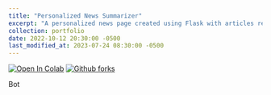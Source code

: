 ```yaml
---
title: "Personalized News Summarizer"
excerpt: "A personalized news page created using Flask with articles retrieved using the News API and summarized using the BART model from HuggingFace, hosted on Google Cloud Platform"
collection: portfolio
date: 2022-10-12 20:30:00 -0500
last_modified_at: 2023-07-24 08:30:00 -0500
---
```

[![Open In Colab][colab-badge]][colab-notebook] [![Github forks][gh-fork-shield]][github-repo]

Bot

<!-- Links -->
[colab-badge]: <https://colab.research.google.com/assets/colab-badge.svg>
[colab-notebook]: <https://github.com/kartik727/ml-projects/blob/f4663142b3268ce3ed52c6ddd92132eb957b57f9/personalized-news-summarizer/Personalized_News_Bot.ipynb> "Colab notebook"
[gh-fork-shield]: <https://img.shields.io/github/forks/kartik727/ml-projects.svg?style=social&label=Fork&maxAge=2592000>
[github-repo]: <https://github.com/kartik727/ml-projects/tree/f4663142b3268ce3ed52c6ddd92132eb957b57f9/personalized-news-summarizer> "Github repository"
[1]: <https://www.tensorflow.org/tutorials/generative/adversarial_fgsm> "Adversarial example using FGSM - TensorFlow Core"
[2]: <https://christophm.github.io/interpretable-ml-book/adversarial.html> "Adversarial Examples - Interpretable Machine Learning (christophm.github.io)"
[3]: <https://bair.berkeley.edu/blog/2017/12/30/yolo-attack/> "Physical Adversarial Examples Against Deep Neural Networks – The Berkeley Artificial Intelligence Research Blog"
